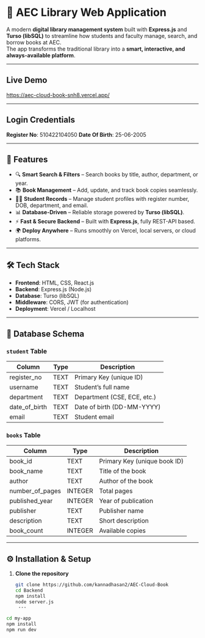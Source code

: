 # 📖 AEC Library Web Application

A modern **digital library management system** built with **Express.js** and **Turso (libSQL)** to streamline how students and faculty manage, search, and borrow books at AEC.  
The app transforms the traditional library into a **smart, interactive, and always-available platform**.

---
## Live Demo
https://aec-cloud-book-snh8.vercel.app/ 

--- 
## Login Credentials
**Register No**: 510422104050 
**Date Of Birth**: 25-06-2005 

---

## 🚀 Features

- 🔍 **Smart Search & Filters** – Search books by title, author, department, or year.  
- 📚 **Book Management** – Add, update, and track book copies seamlessly.  
- 👨‍🎓 **Student Records** – Manage student profiles with register number, DOB, department, and email.  
- 📊 **Database-Driven** – Reliable storage powered by **Turso (libSQL)**.  
- ⚡ **Fast & Secure Backend** – Built with **Express.js**, fully REST-API based.  
- 🌍 **Deploy Anywhere** – Runs smoothly on Vercel, local servers, or cloud platforms.  

---

## 🛠️ Tech Stack
- **Frontend**: HTML, CSS, React.js
- **Backend**: Express.js (Node.js)  
- **Database**: Turso (libSQL)  
- **Middleware**: CORS, JWT (for authentication)  
- **Deployment**: Vercel / Localhost  

---

## 📂 Database Schema

### `student` Table
| Column        | Type  | Description                  |
|---------------|-------|------------------------------|
| register_no   | TEXT  | Primary Key (unique ID)      |
| username      | TEXT  | Student’s full name          |
| department    | TEXT  | Department (CSE, ECE, etc.) |
| date_of_birth | TEXT  | Date of birth (DD-MM-YYYY)   |
| email         | TEXT  | Student email                |

### `books` Table
| Column         | Type     | Description                     |
|----------------|----------|---------------------------------|
| book_id        | TEXT     | Primary Key (unique book ID)    |
| book_name      | TEXT     | Title of the book               |
| author         | TEXT     | Author of the book              |
| number_of_pages| INTEGER  | Total pages                     |
| published_year | INTEGER  | Year of publication             |
| publisher      | TEXT     | Publisher name                  |
| description    | TEXT     | Short description               |
| book_count     | INTEGER  | Available copies                |

---

## ⚙️ Installation & Setup

1. **Clone the repository**
   ```bash
   git clone https://github.com/kannadhasan2/AEC-Cloud-Book 
   cd Backend 
   npm install 
   node server.js 
    ---

```bash 
cd my-app 
npm install 
npm run dev
   
